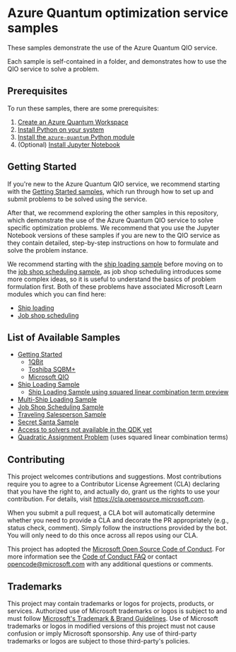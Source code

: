 # Azure Quantum optimization service samples

These samples demonstrate the use of the Azure Quantum QIO service.

Each sample is self-contained in a folder, and demonstrates how to use the QIO service to solve a problem.

## Prerequisites

To run these samples, there are some prerequisites:

1. [Create an Azure Quantum Workspace](https://docs.microsoft.com/azure/quantum/how-to-create-quantum-workspaces-with-the-azure-portal)
1. [Install Python on your system](https://www.python.org/downloads/)
1. [Install the `azure-quantum` Python module](https://docs.microsoft.com/azure/quantum/optimization-install-sdk)
1. (Optional) [Install Jupyter Notebook](https://jupyter.org/install)

## Getting Started

If you're new to the Azure Quantum QIO service, we recommend starting with the [Getting Started samples](./samples/getting-started/), which run through how to set up and submit problems to be solved using the service.

After that, we recommend exploring the other samples in this repository, which demonstrate the use of the Azure Quantum QIO service to solve specific optimization problems. We recommend that you use the Jupyter Notebook versions of these samples if you are new to the QIO service as they contain detailed, step-by-step instructions on how to formulate and solve the problem instance.

We recommend starting with the [ship loading sample](./samples/ship-loading/) before moving on to the [job shop scheduling sample](./samples/job-shop-scheduling), as job shop scheduling introduces some more complex ideas, so it is useful to understand the basics of problem formulation first. Both of these problems have associated Microsoft Learn modules which you can find here:

- [Ship loading](https://docs.microsoft.com/learn/modules/solve-quantum-inspired-optimization-problems/)
- [Job shop scheduling](https://docs.microsoft.com/learn/modules/solve-job-shop-optimization-azure-quantum/)

## List of Available Samples

- [Getting Started](./samples/getting-started/)
  - [1QBit](./samples/getting-started/1qbit)
  - [Toshiba SQBM+](./samples/getting-started/toshiba-sqbm)
  - [Microsoft QIO](./samples/getting-started/microsoft-qio)
- [Ship Loading Sample](./samples/ship-loading/)
  - [Ship Loading Sample using squared linear combination term preview](./samples/ship-loading-slc/)
- [Multi-Ship Loading Sample](./samples/multiship-loading-sample)
- [Job Shop Scheduling Sample](./samples/job-shop-scheduling)
- [Traveling Salesperson Sample](./samples/traveling-salesperson)
- [Secret Santa Sample](./samples/secret-santa)
- [Access to solvers not available in the QDK yet](./samples/weak-typing-solver-use)
- [Quadratic Assignment Problem](./samples/quadratic-assignment-problem) (uses squared linear combination terms)

## Contributing

This project welcomes contributions and suggestions.  Most contributions require you to agree to a
Contributor License Agreement (CLA) declaring that you have the right to, and actually do, grant us
the rights to use your contribution. For details, visit https://cla.opensource.microsoft.com.

When you submit a pull request, a CLA bot will automatically determine whether you need to provide
a CLA and decorate the PR appropriately (e.g., status check, comment). Simply follow the instructions
provided by the bot. You will only need to do this once across all repos using our CLA.

This project has adopted the [Microsoft Open Source Code of Conduct](https://opensource.microsoft.com/codeofconduct/).
For more information see the [Code of Conduct FAQ](https://opensource.microsoft.com/codeofconduct/faq/) or
contact [opencode@microsoft.com](mailto:opencode@microsoft.com) with any additional questions or comments.

## Trademarks

This project may contain trademarks or logos for projects, products, or services. Authorized use of Microsoft
trademarks or logos is subject to and must follow
[Microsoft's Trademark & Brand Guidelines](https://www.microsoft.com/legal/intellectualproperty/trademarks/usage/general).
Use of Microsoft trademarks or logos in modified versions of this project must not cause confusion or imply Microsoft sponsorship.
Any use of third-party trademarks or logos are subject to those third-party's policies.
